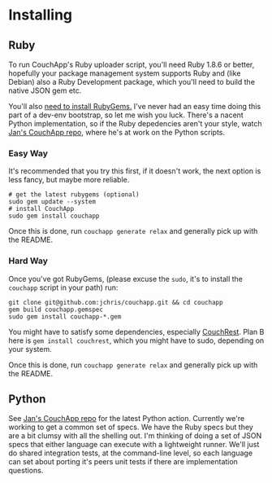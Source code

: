 # Installing

## Ruby

To run CouchApp's Ruby uploader script, you'll need Ruby 1.8.6 or better, hopefully your package management system supports Ruby and (like Debian) also a Ruby Development package, which you'll need to build the native JSON gem etc.

You'll also [need to install RubyGems.]() I've never had an easy time doing this part of a dev-env bootstrap, so let me wish you luck. There's a nacent Python implementation, so if the Ruby depedencies aren't your style, watch [Jan's CouchApp repo](http://github.com/janl/couchapp), where he's at work on the Python scripts.

### Easy Way

It's recommended that you try this first, if it doesn't work, the next option is less fancy, but maybe more reliable.

    # get the latest rubygems (optional)
    sudo gem update --system
    # install CouchApp
    sudo gem install couchapp

Once this is done, run `couchapp generate relax` and generally pick up with the README.

### Hard Way

Once you've got RubyGems, (please excuse the `sudo`, it's to install the `couchapp` script in your path) run:

    git clone git@github.com:jchris/couchapp.git && cd couchapp
    gem build couchapp.gemspec
    sudo gem install couchapp-*.gem

You might have to satisfy some dependencies, especially [CouchRest](http://github.com/jchris/couchrest). Plan B here is `gem install couchrest`, which you might have to sudo, depending on your system.

Once this is done, run `couchapp generate relax` and generally pick up with the README.

## Python

See [Jan's CouchApp repo](http://github.com/janl/couchapp) for the latest Python action. Currently we're working to get a common set of specs. We have the Ruby specs but they are a bit clumsy with all the shelling out. I'm thinking of doing a set of JSON specs that either language can execute with a lightweight runner. We'll just do shared integration tests, at the command-line level, so each language can set about porting it's peers unit tests if there are implementation questions.
